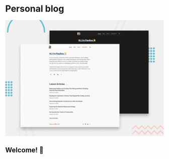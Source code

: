 # Personal blog

![Design preview for the Personal blog coding challenge](./preview.jpg)

## Welcome! 👋
